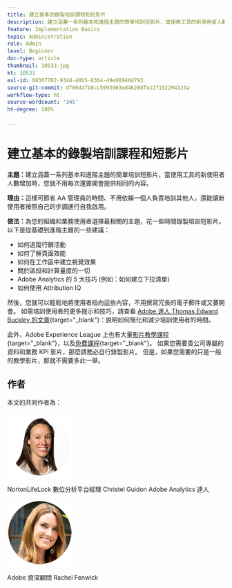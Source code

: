 ```yaml
---
title: 建立基本的錄製培訓課程和短影片
description: 建立涵蓋一系列基本和進階主題的簡單培訓短影片，當使用工具的新使用者人數增加時，您就不用每次還要開會提供相同的內容。
feature: Implementation Basics
topic: Administration
role: Admin
level: Beginner
doc-type: article
thumbnail: 10533.jpg
kt: 10533
exl-id: 60307702-9348-48b5-8364-49e90946d793
source-git-commit: df00d4fb8cc5093903ed4628dfe12f152294123a
workflow-type: ht
source-wordcount: '345'
ht-degree: 100%

---
```


# 建立基本的錄製培訓課程和短影片

**主題：**&#x200B;建立涵蓋一系列基本和進階主題的簡單培訓短影片，當使用工具的新使用者人數增加時，您就不用每次還要開會提供相同的內容。

**理由：**&#x200B;這樣可節省 AA 管理員的時間、不用依賴一個人負責培訓其他人，還能讓新使用者按照自己的步調進行自我啟用。

**做法：**&#x200B;為您的組織和業務使用者選擇最相關的主題，花一些時間錄製培訓短影片。 以下是從基礎到進階主題的一些建議：

* 如何追蹤行銷活動
* 如何了解頁面效能
* 如何在工作區中建立視覺效果
* 關於區段和計算量度的一切
* Adobe Analytics 的 5 大技巧 (例如：如何建立下拉清單)
* 如何使用 Attribution IQ

然後，您就可以輕鬆地將使用者指向這些內容，不用撰寫冗長的電子郵件或又要開會。 如需培訓使用者的更多提示和技巧，請查看 [Adobe 達人 Thomas Edward Buckley 的文章](https://experienceleague.adobe.com/docs/analytics-learn/tutorials/administration/key-admin-skills/simplify-training-users.html?lang=zh-Hant){target=&quot;_blank&quot;}：說明如何簡化和減少培訓使用者的時間。

此外，Adobe Experience League 上也有大量[影片教學課程](https://experienceleague.adobe.com/docs/analytics-learn/tutorials/overview.html?lang=zh-Hant){target=&quot;_blank&quot;}，以及[免費課程](https://experienceleague.adobe.com/?lang=en#dashboard/learning){target=&quot;_blank&quot;}。 如果您需要貴公司專屬的資料和業務 KPI 影片，那麼請務必自行錄製影片。 但是，如果您需要的只是一般的教學影片，那就不需要多此一舉。

## 作者

本文的共同作者為：

![Christel Guidon](assets/Christel-Headshot-150.png)

NortonLifeLock 數位分析平台經理 Christel Guidon
Adobe Analytics 達人

![Rachel Fenwick](assets/Rachel-Fenwick-150.png)

Adobe 資深顧問 Rachel Fenwick
